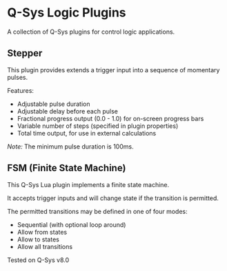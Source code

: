 # Q-Sys Logic Plugins

A collection of Q-Sys plugins for control logic applications.

## Stepper

This plugin provides extends a trigger input into a sequence of momentary pulses.

Features:
 - Adjustable pulse duration
 - Adjustable delay before each pulse
 - Fractional progress output (0.0 - 1.0) for on-screen progress bars
 - Variable number of steps (specified in plugin properties)
 - Total time output, for use in external calculations

*Note:* The minimum pulse duration is 100ms.

## FSM (Finite State Machine)

This Q-Sys Lua plugin implements a finite state machine.

It accepts trigger inputs and will change state if the transition is permitted.

The permitted transitions may be defined in 
one of four modes:

 - Sequential (with optional loop around)
 - Allow from states
 - Allow to states
 - Allow all transitions

Tested on Q-Sys v8.0
